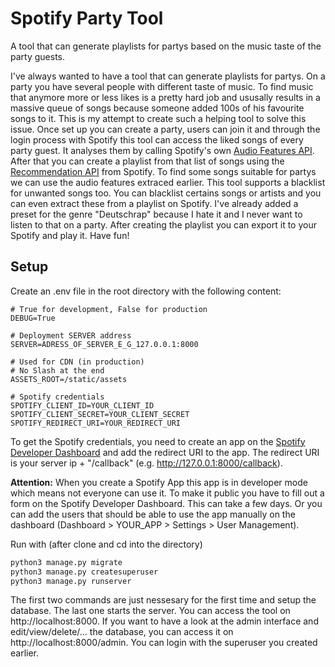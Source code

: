 # Spotify Party Tool
A tool that can generate playlists for partys based on the music taste of the party guests.

I've always wanted to have a tool that can generate playlists for partys. On a party you have several people with different taste of music. To find music that anymore more or less likes is a pretty hard job and ususally results in a massive queue of songs because someone added 100s of his favourite songs to it. This is my attempt to create such a helping tool to solve this issue. Once set up you can create a party, users can join it and through the login process with Spotify this tool can access the liked songs of every party guest. It analyses them by calling Spotify's own [Audio Features API](https://developer.spotify.com/documentation/web-api/reference/get-audio-features). After that you can create a playlist from that list of songs using the [Recommendation API](https://developer.spotify.com/documentation/web-api/reference/get-recommendations) from Spotify. To find some songs suitable for partys we can use the audio features extraced earlier. This tool supports a blacklist for unwanted songs too. You can blacklist certains songs or artists and you can even extract these from a playlist on Spotify. I've already added a preset for the genre "Deutschrap" because I hate it and I never want to listen to that on a party. After creating the playlist you can export it to your Spotify and play it. Have fun!

## Setup
Create an .env file in the root directory with the following content:
```
# True for development, False for production
DEBUG=True

# Deployment SERVER address
SERVER=ADRESS_OF_SERVER_E_G_127.0.0.1:8000

# Used for CDN (in production)
# No Slash at the end
ASSETS_ROOT=/static/assets

# Spotify credentials
SPOTIFY_CLIENT_ID=YOUR_CLIENT_ID
SPOTIFY_CLIENT_SECRET=YOUR_CLIENT_SECRET
SPOTIFY_REDIRECT_URI=YOUR_REDIRECT_URI
```
To get the Spotify credentials, you need to create an app on the [Spotify Developer Dashboard](https://developer.spotify.com/dashboard) and add the redirect URI to the app. The redirect URI is your server ip + "/callback" (e.g. http://127.0.0.1:8000/callback).

**Attention:** When you create a Spotify App this app is in developer mode which means not everyone can use it. To make it public you have to fill out a form on the Spotify Developer Dashboard. This can take a few days. Or you can add the users that should be able to use the app manually on the dashboard (Dashboard > YOUR_APP > Settings > User Management).

Run with (after clone and cd into the directory)
```bash
python3 manage.py migrate
python3 manage.py createsuperuser
python3 manage.py runserver
```
The first two commands are just nessesary for the first time and setup the database. The last one starts the server. You can access the tool on http://localhost:8000. If you want to have a look at the admin interface and edit/view/delete/... the database, you can access it on http://localhost:8000/admin. You can login with the superuser you created earlier.
